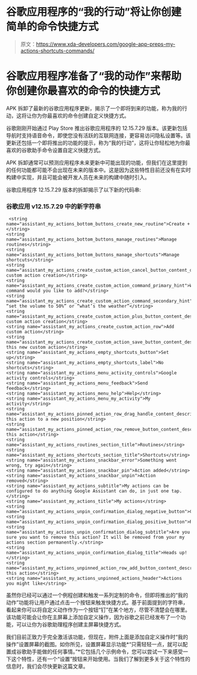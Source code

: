 # 谷歌应用程序的“我的行动”将让你创建简单的命令快捷方式

> 原文：<https://www.xda-developers.com/google-app-preps-my-actions-shortcuts-commands/>

# 谷歌应用程序准备了“我的动作”来帮助你创建你最喜欢的命令的快捷方式

APK 拆卸了最新的谷歌应用程序更新，揭示了一个即将到来的功能，称为我的行动，这将让你为你最喜欢的命令创建自定义快捷方式。

谷歌刚刚开始通过 Play Store 推出谷歌应用程序的 12.15.7.29 版本。该更新包括导航时支持语音命令，即使您没有活跃的互联网连接，更容易访问隐私设置等。该更新还包括一个即将推出的功能的提示，称为“我的行动”，这将让你轻松地为你最喜欢的谷歌助手命令设置自定义快捷方式。

APK 拆卸通常可以预测应用程序未来更新中可能出现的功能，但我们在这里提到的任何功能都可能不会出现在未来的版本中。这是因为这些特性目前还没有在实时构建中实现，并且可能会被开发人员在未来的构建中随时引入。

谷歌应用程序 12.15.7.29 版本的拆卸揭示了以下新的代码串:

### 谷歌应用 v12.15.7.29 中的新字符串

```
 <string name="assistant_my_actions_bottom_buttons_create_new_routine">Create +</string>
<string name="assistant_my_actions_bottom_buttons_manage_routines">Manage routines</string>
<string name="assistant_my_actions_bottom_buttons_manage_shortcuts">Manage shortcuts</string>
<string name="assistant_my_actions_create_custom_action_cancel_button_content_description">Cancel custom action creation</string>
<string name="assistant_my_actions_create_custom_action_command_primary_hint">What command would you like to add?</string>
<string name="assistant_my_actions_create_custom_action_command_secondary_hint">e.g. “set the volume to 50%” or “what’s the weather”</string>
<string name="assistant_my_actions_create_custom_action_plus_button_content_description">Start custom action creation</string>
<string name="assistant_my_actions_create_custom_action_row">Add custom action</string>
<string name="assistant_my_actions_create_custom_action_save_button_content_description">Save this new custom action</string>
<string name="assistant_my_actions_empty_shortcuts_button">Set up</string>
<string name="assistant_my_actions_empty_shortcuts_label">No shortcuts</string>
<string name="assistant_my_actions_menu_activity_controls">Google activity controls</string>
<string name="assistant_my_actions_menu_feedback">Send feedback</string>
<string name="assistant_my_actions_menu_help">Help</string>
<string name="assistant_my_actions_menu_my_activity">My activity</string>
<string name="assistant_my_actions_pinned_action_row_drag_handle_content_description">Drag this action to a new position</string>
<string name="assistant_my_actions_pinned_action_row_remove_button_content_description">Remove this action</string>
<string name="assistant_my_actions_routines_section_title">Routines</string>
<string name="assistant_my_actions_shortcuts_section_title">Shortcuts</string>
<string name="assistant_my_actions_snackbar_error">Something went wrong, try again</string>
<string name="assistant_my_actions_snackbar_pin">Action added</string>
<string name="assistant_my_actions_snackbar_unpin">Action removed</string>
<string name="assistant_my_actions_subtitle">My actions can be configured to do anything Google Assistant can do, in just one tap.</string>
<string name="assistant_my_actions_title">My actions</string>
<string name="assistant_my_actions_unpin_confirmation_dialog_negative_button">Cancel</string>
<string name="assistant_my_actions_unpin_confirmation_dialog_positive_button">Remove</string>
<string name="assistant_my_actions_unpin_confirmation_dialog_subtitle">Are you sure you want to remove this action? It will be removed from your my actions section permanently.</string>
<string name="assistant_my_actions_unpin_confirmation_dialog_title">Heads up!</string>
<string name="assistant_my_actions_unpinned_action_row_add_button_content_description">Add this action</string>
<string name="assistant_my_actions_unpinned_actions_header">Actions you might like</string> 
```

虽然你已经可以通过一个例程创建和触发一系列定制的命令，但即将推出的“我的动作”功能将让用户通过点击一个按钮来触发快捷方式。基于前面提到的字符串，看起来你可以将自定义动作作为一个按钮“钉”在某个地方，尽管不清楚会在哪里。该功能可能会让你在主屏幕上添加自定义操作，因为谷歌之前已经发布了一个功能，可以让你为谷歌助理程序创建主屏幕快捷方式。

我们目前正致力于完全激活该功能，但现在，附件上面是添加自定义操作时“我的操作”设置屏幕的截图。如你所见，设置屏幕显示功能*“只需轻轻一点，就可以配置成谷歌助手能做的任何事情。”*它包括几个示例命令，您可以尝试一下来感受一下这个特性，还有一个“设置”按钮来开始使用。当我们了解到更多关于这个特性的信息时，我们会尽快更新这篇文章。